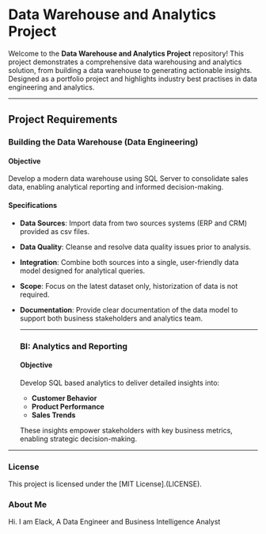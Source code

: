 # Data Warehouse and Analytics Project

Welcome to the **Data Warehouse and Analytics Project** repository!
This project demonstrates a comprehensive data warehousing and analytics solution, from building a data warehouse 
to generating actionable insights. Designed as a portfolio project and highlights industry best practises in data engineering and analytics.

---
## Project Requirements

### Building the Data Warehouse (Data Engineering)

#### Objective
Develop a modern data warehouse using SQL Server to consolidate sales data, enabling analytical reporting and informed decision-making.

#### Specifications
- **Data Sources**: Import data from two sources systems (ERP and CRM) provided as csv files.
- **Data Quality**: Cleanse and resolve data quality issues prior to analysis.
- **Integration**: Combine both sources into a single, user-friendly data model designed for analytical queries.
- **Scope**: Focus on the latest dataset only, historization of data is not required.
- **Documentation**: Provide clear documentation of the data model to support both business stakeholders and analytics team.

  ---

  ### BI: Analytics and Reporting

  #### Objective
  Develop SQL based analytics to deliver detailed insights into:
  - **Customer Behavior**
  - **Product Performance**
  - **Sales Trends**

  These insights empower stakeholders with key business metrics, enabling strategic decision-making.

---

### License

This project is licensed under the [MIT License].(LICENSE).

### About Me

Hi. I am Elack, A Data Engineer and Business Intelligence Analyst













